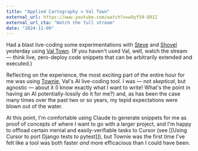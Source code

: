 ```yaml
---
title: "Applied Cartography × Val Town"
external_url: https://www.youtube.com/watch?v=wOyfS9-Q01I
external_url_cta: "Watch the full stream"
date: "2024-11-09"
---
```


Had a blast live-coding some experimentations with [Steve](https://stevekrouse.com/) and [Shovel](https://shovel.report) yesterday using [Val Town](https://valtown.org/). (If you haven't used Val, well, watch the stream — think live, zero-deploy code snippets that can be arbitrarily extended and executed.)

Reflecting on the experience, the most exciting part of the entire hour for me was using [Townie](https://www.val.town/townie), Val's AI live-coding tool. I was — not _skeptical_, but agnostic — about it (I know exactly what I want to write! What's the point in having an AI potentially-lossily do it for me?) and, as has been the case many times over the past two or so years, my tepid expectations were blown out of the water.

At this point, I'm comfortable using Claude to generate snippets for me as proof of concepts of where I want to go with a larger project, and I'm happy to offload certain menial and easily-verifiable tasks to Cursor (see [[Using Cursor to port Django tests to pytest]]), but Townie was the first time I've felt like a tool was both faster _and_ more efficacious than I could have been.
